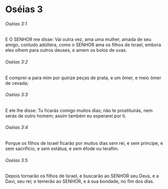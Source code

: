 # Oséias 3

###### Oséias 3:1

E O SENHOR me disse: Vai outra vez, ama uma mulher, amada de seu amigo, contudo adúltera, como o SENHOR ama os filhos de Israel, embora eles olhem para outros deuses, e amem os bolos de uvas.

###### Oséias 3:2

E comprei-a para mim por quinze peças de prata, e um ômer, e meio ômer de cevada;

###### Oséias 3:3

E ele lhe disse: Tu ficarás comigo muitos dias; não te prostituirás, nem serás de outro homem; assim também eu esperarei por ti.

###### Oséias 3:4

Porque os filhos de Israel ficarão por muitos dias sem rei, e sem príncipe, e sem sacrifício, e sem estátua, e sem éfode ou terafim.

###### Oséias 3:5

Depois tornarão os filhos de Israel, e buscarão ao SENHOR seu Deus, e a Davi, seu rei; e temerão ao SENHOR, e à sua bondade, no fim dos dias.

